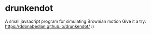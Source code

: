 # drunkendot
A small javsacript program for simulating Brownian motion
Give it a try: https://ddonabedian.github.io/drunkendot/ :)
